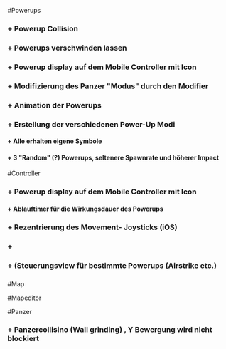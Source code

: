 
#Powerups
###  + Powerup Collision
###  + Powerups verschwinden lassen 
###  + Powerup display auf dem Mobile Controller mit Icon
###  + Modifizierung des Panzer "Modus" durch den Modifier
###  + Animation der Powerups
###  + Erstellung der verschiedenen Power-Up Modi
####    + Alle erhalten eigene Symbole
####    + 3 "Random" (?) Powerups, seltenere Spawnrate und höherer Impact

#Controller
### + Powerup display auf dem Mobile Controller mit Icon
####    + Ablauftimer für die Wirkungsdauer des Powerups 
### + Rezentrierung des Movement- Joysticks (iOS)
### +
### + (Steuerungsview für bestimmte Powerups (Airstrike etc.)
### 

#Map

#Mapeditor

#Panzer
### + Panzercollisino (Wall grinding) , Y Bewergung wird nicht blockiert
